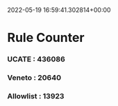 2022-05-19 16:59:41.302814+00:00
# Rule Counter 
 ### UCATE : 436086

 ### Veneto : 20640

 ### Allowlist : 13923